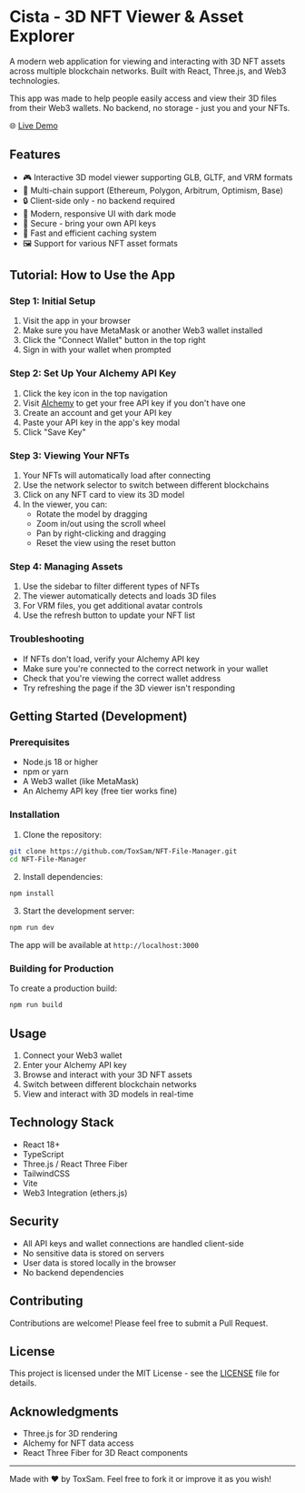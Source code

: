 # Cista - 3D NFT Viewer & Asset Explorer

A modern web application for viewing and interacting with 3D NFT assets across multiple blockchain networks. Built with React, Three.js, and Web3 technologies.

This app was made to help people easily access and view their 3D files from their Web3 wallets. No backend, no storage - just you and your NFTs.

🌐 [Live Demo](https://toxsam.github.io/NFT-File-Manager/)

## Features

- 🎮 Interactive 3D model viewer supporting GLB, GLTF, and VRM formats
- 🔗 Multi-chain support (Ethereum, Polygon, Arbitrum, Optimism, Base)
- 🔒 Client-side only - no backend required
- 🎨 Modern, responsive UI with dark mode
- 🔑 Secure - bring your own API keys
- 💨 Fast and efficient caching system
- 🖼️ Support for various NFT asset formats

## Tutorial: How to Use the App

### Step 1: Initial Setup
1. Visit the app in your browser
2. Make sure you have MetaMask or another Web3 wallet installed
3. Click the "Connect Wallet" button in the top right
4. Sign in with your wallet when prompted

### Step 2: Set Up Your Alchemy API Key
1. Click the key icon in the top navigation
2. Visit [Alchemy](https://www.alchemy.com/) to get your free API key if you don't have one
3. Create an account and get your API key
4. Paste your API key in the app's key modal
5. Click "Save Key"

### Step 3: Viewing Your NFTs
1. Your NFTs will automatically load after connecting
2. Use the network selector to switch between different blockchains
3. Click on any NFT card to view its 3D model
4. In the viewer, you can:
   - Rotate the model by dragging
   - Zoom in/out using the scroll wheel
   - Pan by right-clicking and dragging
   - Reset the view using the reset button

### Step 4: Managing Assets
1. Use the sidebar to filter different types of NFTs
2. The viewer automatically detects and loads 3D files
3. For VRM files, you get additional avatar controls
4. Use the refresh button to update your NFT list

### Troubleshooting
- If NFTs don't load, verify your Alchemy API key
- Make sure you're connected to the correct network in your wallet
- Check that you're viewing the correct wallet address
- Try refreshing the page if the 3D viewer isn't responding

## Getting Started (Development)

### Prerequisites

- Node.js 18 or higher
- npm or yarn
- A Web3 wallet (like MetaMask)
- An Alchemy API key (free tier works fine)

### Installation

1. Clone the repository:
```bash
git clone https://github.com/ToxSam/NFT-File-Manager.git
cd NFT-File-Manager
```

2. Install dependencies:
```bash
npm install
```

3. Start the development server:
```bash
npm run dev
```

The app will be available at `http://localhost:3000`

### Building for Production

To create a production build:
```bash
npm run build
```

## Usage

1. Connect your Web3 wallet
2. Enter your Alchemy API key
3. Browse and interact with your 3D NFT assets
4. Switch between different blockchain networks
5. View and interact with 3D models in real-time

## Technology Stack

- React 18+
- TypeScript
- Three.js / React Three Fiber
- TailwindCSS
- Vite
- Web3 Integration (ethers.js)

## Security

- All API keys and wallet connections are handled client-side
- No sensitive data is stored on servers
- User data is stored locally in the browser
- No backend dependencies

## Contributing

Contributions are welcome! Please feel free to submit a Pull Request.

## License

This project is licensed under the MIT License - see the [LICENSE](LICENSE) file for details.

## Acknowledgments

- Three.js for 3D rendering
- Alchemy for NFT data access
- React Three Fiber for 3D React components

---

Made with ❤️ by ToxSam. Feel free to fork it or improve it as you wish! 